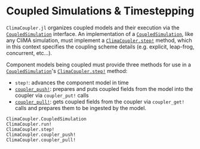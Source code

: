 # Coupled Simulations & Timestepping

`ClimaCoupler.jl` organizes coupled models and their execution
via the [`CoupledSimulation`](@ref) interface. An implementation
of a [`CoupledSimulation`](@ref), like any CliMA simulation, must 
implement a [`ClimaCoupler.step!`](@ref) method, which in this context specifies
the coupling scheme details (e.g. explicit, leap-frog, concurrent, etc...).

Component models being coupled must provide three methods for use in a 
[`CoupledSimulation`](@ref)'s [`ClimaCoupler.step!`](@ref) method:
- `step!`: advances the component model in time
- [`coupler_push!`](@ref): prepares and puts coupled fields from the model
    into the coupler via `coupler_put!` calls
- [`coupler_pull!`](@ref): gets coupled fields from the coupler
    via `coupler_get!` calls and prepares them to be ingested by the model.

```@docs
ClimaCoupler.CoupledSimulation
ClimaCoupler.run!
ClimaCoupler.step!
ClimaCoupler.coupler_push!
ClimaCoupler.coupler_pull!
```